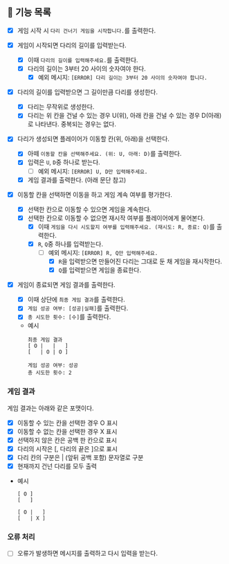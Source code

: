 ## 🚀 기능 목록

- [x] 게임 시작 시 `다리 건너기 게임을 시작합니다.`를 출력한다.

- [x] 게임이 시작되면 다리의 길이를 입력받는다.
  - [x] 이때 `다리의 길이를 입력해주세요.`를 출력한다.
  - [x] 다리의 길이는 3부터 20 사이의 숫자여야 한다.
    - [x] 예외 메시지: `[ERROR] 다리 길이는 3부터 20 사이의 숫자여야 합니다.`

- [x] 다리의 길이를 입력받으면 그 길이만큼 다리를 생성한다.
  - [x] 다리는 무작위로 생성한다.
  - [x] 다리는 위 칸을 건널 수 있는 경우 U(위), 아래 칸을 건널 수 있는 경우 D(아래)로 나타낸다. 중복되는 경우는 없다.

- [x] 다리가 생성되면 플레이어가 이동할 칸(위, 아래)을 선택한다.
  - [x] 아떼 `이동할 칸을 선택해주세요. (위: U, 아래: D)`를 출력한다.
  - [x] 입력은 `U`, `D`중 하나로 받는다.
    - [ ] 예외 메시지: `[ERROR] U, D만 입력해주세요.`
  - [x] 게임 결과를 출력한다. (아래 문단 참고)

- [x] 이동할 칸을 선택하면 이동을 하고 게임 계속 여부를 평가한다.
  -  [x] 선택한 칸으로 이동할 수 있으면 게임을 계속한다.
  -  [x] 선택한 칸으로 이동할 수 없으면 재시작 여부를 플레이어에게 물어본다.
    - [x] 이때 `게임을 다시 시도할지 여부를 입력해주세요. (재시도: R, 종료: Q)`를 출력한다.
    - [x] `R`, `Q`중 하나를 입력받는다.
      - [ ] 예외 메시지: `[ERROR] R, Q만 입력해주세요.`
        - [x] `R`을 입력받으면 만들어진 다리는 그대로 둔 채 게임을 재시작한다.
        - [x] `Q`를 입력받으면 게임을 종료한다.

- [x] 게임이 종료되면 게임 결과를 출력한다.
  -  [x] 이때 상단에 `최종 게임 결과`를 출력한다.
  -  [x] `게임 성공 여부: [성공|실패]`를 출력한다.
  -  [x] `총 시도한 횟수: [수]`를 출력한다.
  - 예시
    ```
    최종 게임 결과
    [ O |   |   ]
    [   | O | O ]
    
    게임 성공 여부: 성공
    총 시도한 횟수: 2
    ```

### 게임 결과
게임 결과는 아래와 같은 포맷이다.
- [x] 이동할 수 있는 칸을 선택한 경우 O 표시
- [x] 이동할 수 없는 칸을 선택한 경우 X 표시
- [x] 선택하지 않은 칸은 공백 한 칸으로 표시
- [x] 다리의 시작은 [, 다리의 끝은 ]으로 표시
- [x] 다리 칸의 구분은 | (앞뒤 공백 포함) 문자열로 구분
- [x] 현재까지 건넌 다리를 모두 출력
- 예시
  ```
  [ O ]
  [   ]
  ```
  ```
  [ O |   ]
  [   | X ]
  ```
  
### 오류 처리
- [ ] 오류가 발생하면 메시지를 출력하고 다시 입력을 받는다. 